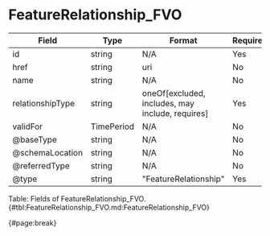 <!--
    ATTENTION: This file was generated via gradle!
               Do NOT manually edit this file! Any such changes will be overwritten!
-->

# FeatureRelationship_FVO

| Field | Type | Format | Required |
| ------- | ------- | ------- | --- |
| id | string | N/A | Yes |
| href | string | uri | No |
| name | string | N/A | No |
| relationshipType | string | oneOf[excluded, includes, may include, requires] | Yes |
| validFor | TimePeriod | N/A | No |
| @baseType | string | N/A | No |
| @schemaLocation | string | N/A | No |
| @referredType | string | N/A | No |
| @type | string | "FeatureRelationship" | Yes |

Table: Fields of FeatureRelationship_FVO. {#tbl:FeatureRelationship_FVO.md:FeatureRelationship_FVO}

{#page:break}
